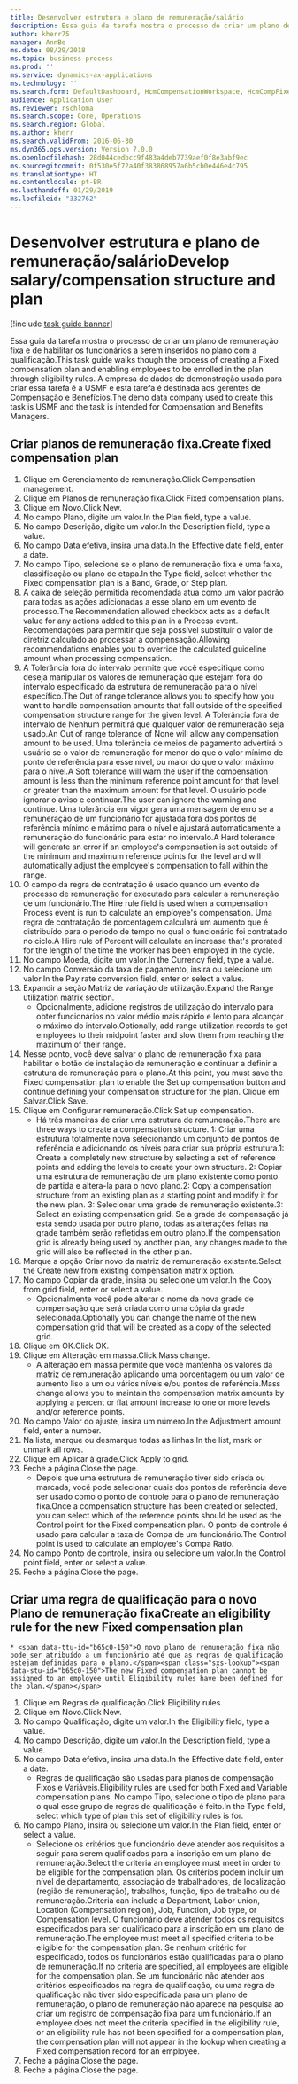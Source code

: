 ```yaml
---
title: Desenvolver estrutura e plano de remuneração/salário
description: Essa guia da tarefa mostra o processo de criar um plano de remuneração fixa e de habilitar os funcionários a serem inseridos no plano com a qualificação.
author: kherr75
manager: AnnBe
ms.date: 08/29/2018
ms.topic: business-process
ms.prod: ''
ms.service: dynamics-ax-applications
ms.technology: ''
ms.search.form: DefaultDashboard, HcmCompensationWorkspace, HcmCompFixedPlansPart, HRMCompFixedPlanTable, HRMCompCreateGridDialog, HRCCompGridView, HRMCompEligibility,  HRCCompGrid
audience: Application User
ms.reviewer: rschloma
ms.search.scope: Core, Operations
ms.search.region: Global
ms.author: kherr
ms.search.validFrom: 2016-06-30
ms.dyn365.ops.version: Version 7.0.0
ms.openlocfilehash: 28d044cedbcc9f483a4deb7739aef0f8e3abf9ec
ms.sourcegitcommit: 0f530e5f72a40f383868957a6b5cb0e446e4c795
ms.translationtype: HT
ms.contentlocale: pt-BR
ms.lasthandoff: 01/29/2019
ms.locfileid: "332762"
---
```

# <a name="develop-salarycompensation-structure-and-plan"></a><span data-ttu-id="b65c0-103">Desenvolver estrutura e plano de remuneração/salário</span><span class="sxs-lookup"><span data-stu-id="b65c0-103">Develop salary/compensation structure and plan</span></span>

[!include [task guide banner](../../includes/task-guide-banner.md)]

<span data-ttu-id="b65c0-104">Essa guia da tarefa mostra o processo de criar um plano de remuneração fixa e de habilitar os funcionários a serem inseridos no plano com a qualificação.</span><span class="sxs-lookup"><span data-stu-id="b65c0-104">This task guide walks though the process of creating a Fixed compensation plan and enabling employees to be enrolled in the plan through eligibility rules.</span></span> <span data-ttu-id="b65c0-105">A empresa de dados de demonstração usada para criar essa tarefa é a USMF e esta tarefa é destinada aos gerentes de Compensação e Benefícios.</span><span class="sxs-lookup"><span data-stu-id="b65c0-105">The demo data company used to create this task is USMF and the task is intended for Compensation and Benefits Managers.</span></span>


## <a name="create-fixed-compensation-plan"></a><span data-ttu-id="b65c0-106">Criar planos de remuneração fixa.</span><span class="sxs-lookup"><span data-stu-id="b65c0-106">Create fixed compensation plan</span></span>
1. <span data-ttu-id="b65c0-107">Clique em Gerenciamento de remuneração.</span><span class="sxs-lookup"><span data-stu-id="b65c0-107">Click Compensation management.</span></span>
2. <span data-ttu-id="b65c0-108">Clique em Planos de remuneração fixa.</span><span class="sxs-lookup"><span data-stu-id="b65c0-108">Click Fixed compensation plans.</span></span>
3. <span data-ttu-id="b65c0-109">Clique em Novo.</span><span class="sxs-lookup"><span data-stu-id="b65c0-109">Click New.</span></span>
4. <span data-ttu-id="b65c0-110">No campo Plano, digite um valor.</span><span class="sxs-lookup"><span data-stu-id="b65c0-110">In the Plan field, type a value.</span></span>
5. <span data-ttu-id="b65c0-111">No campo Descrição, digite um valor.</span><span class="sxs-lookup"><span data-stu-id="b65c0-111">In the Description field, type a value.</span></span>
6. <span data-ttu-id="b65c0-112">No campo Data efetiva, insira uma data.</span><span class="sxs-lookup"><span data-stu-id="b65c0-112">In the Effective date field, enter a date.</span></span>
7. <span data-ttu-id="b65c0-113">No campo Tipo, selecione se o plano de remuneração fixa é uma faixa, classificação ou plano de etapa.</span><span class="sxs-lookup"><span data-stu-id="b65c0-113">In the Type field, select whether the Fixed compensation plan is a Band, Grade, or Step plan.</span></span>
8. <span data-ttu-id="b65c0-114">A caixa de seleção permitida recomendada atua como um valor padrão para todas as ações adicionadas a esse plano em um evento de processo.</span><span class="sxs-lookup"><span data-stu-id="b65c0-114">The Recommendation allowed checkbox acts as a default value for any actions added to this plan in a Process event.</span></span>  <span data-ttu-id="b65c0-115">Recomendações para permitir que seja possível substituir o valor de diretriz calculado ao processar a compensação.</span><span class="sxs-lookup"><span data-stu-id="b65c0-115">Allowing recommendations enables you to override the calculated guideline amount when processing compensation.</span></span>
9. <span data-ttu-id="b65c0-116">A Tolerância fora do intervalo permite que você especifique como deseja manipular os valores de remuneração que estejam fora do intervalo especificado da estrutura de remuneração para o nível específico.</span><span class="sxs-lookup"><span data-stu-id="b65c0-116">The Out of range tolerance allows you to specify how you want to handle compensation amounts that fall outside of the specified compensation structure range for the given level.</span></span>  <span data-ttu-id="b65c0-117">A Tolerância fora de intervalo de Nenhum permitirá que qualquer valor de remuneração seja usado.</span><span class="sxs-lookup"><span data-stu-id="b65c0-117">An Out of range tolerance of None will allow any compensation amount to be used.</span></span>  <span data-ttu-id="b65c0-118">Uma tolerância de meios de pagamento advertirá o usuário se o valor de remuneração for menor do que o valor mínimo de ponto de referência para esse nível, ou maior do que o valor máximo para o nível.</span><span class="sxs-lookup"><span data-stu-id="b65c0-118">A Soft tolerance will warn the user if the compensation amount is less than the minimum reference point amount for that level, or greater than the maximum amount for that level.</span></span> <span data-ttu-id="b65c0-119">O usuário pode ignorar o aviso e continuar.</span><span class="sxs-lookup"><span data-stu-id="b65c0-119">The user can ignore the warning and continue.</span></span>  <span data-ttu-id="b65c0-120">Uma tolerância em vigor gera uma mensagem de erro se a remuneração de um funcionário for ajustada fora dos pontos de referência mínimo e máximo para o nível e ajustará automaticamente a remuneração do funcionário para estar no intervalo.</span><span class="sxs-lookup"><span data-stu-id="b65c0-120">A Hard tolerance will generate an error if an employee's compensation is set outside of the minimum and maximum reference points for the level and will automatically adjust the employee's compensation to fall within the range.</span></span>
10. <span data-ttu-id="b65c0-121">O campo da regra de contratação é usado quando um evento de processo de remuneração for executado para calcular a remuneração de um funcionário.</span><span class="sxs-lookup"><span data-stu-id="b65c0-121">The Hire rule field is used when a compensation Process event is run to calculate an employee's compensation.</span></span>  <span data-ttu-id="b65c0-122">Uma regra de contratação de porcentagem calculará um aumento que é distribuído para o período de tempo no qual o funcionário foi contratado no ciclo.</span><span class="sxs-lookup"><span data-stu-id="b65c0-122">A Hire rule of Percent will calculate an increase that's prorated for the length of the time the worker has been employed in the cycle.</span></span>
11. <span data-ttu-id="b65c0-123">No campo Moeda, digite um valor.</span><span class="sxs-lookup"><span data-stu-id="b65c0-123">In the Currency field, type a value.</span></span>
12. <span data-ttu-id="b65c0-124">No campo Conversão da taxa de pagamento, insira ou selecione um valor.</span><span class="sxs-lookup"><span data-stu-id="b65c0-124">In the Pay rate conversion field, enter or select a value.</span></span>
13. <span data-ttu-id="b65c0-125">Expandir a seção Matriz de variação de utilização.</span><span class="sxs-lookup"><span data-stu-id="b65c0-125">Expand the Range utilization matrix section.</span></span>
    * <span data-ttu-id="b65c0-126">Opcionalmente, adicione registros de utilização do intervalo para obter funcionários no valor médio mais rápido e lento para alcançar o máximo do intervalo.</span><span class="sxs-lookup"><span data-stu-id="b65c0-126">Optionally, add range utilization records to get employees to their midpoint faster and slow them from reaching the maximum of their range.</span></span>  
14. <span data-ttu-id="b65c0-127">Nesse ponto, você deve salvar o plano de remuneração fixa para habilitar o botão de instalação de remuneração e continuar a definir a estrutura de remuneração para o plano.</span><span class="sxs-lookup"><span data-stu-id="b65c0-127">At this point, you must save the Fixed compensation plan to enable the Set up compensation button and continue defining your compensation structure for the plan.</span></span>  <span data-ttu-id="b65c0-128">Clique em Salvar.</span><span class="sxs-lookup"><span data-stu-id="b65c0-128">Click Save.</span></span>
15. <span data-ttu-id="b65c0-129">Clique em Configurar remuneração.</span><span class="sxs-lookup"><span data-stu-id="b65c0-129">Click Set up compensation.</span></span>
    * <span data-ttu-id="b65c0-130">Há três maneiras de criar uma estrutura de remuneração.</span><span class="sxs-lookup"><span data-stu-id="b65c0-130">There are three ways to create a compensation structure.</span></span> <span data-ttu-id="b65c0-131">1: Criar uma estrutura totalmente nova selecionando um conjunto de pontos de referência e adicionando os níveis para criar sua própria estrutura.</span><span class="sxs-lookup"><span data-stu-id="b65c0-131">1: Create a completely new structure by selecting a set of reference points and adding the levels to create your own structure.</span></span> <span data-ttu-id="b65c0-132">2: Copiar uma estrutura de remuneração de um plano existente como ponto de partida e altera-la para o novo plano.</span><span class="sxs-lookup"><span data-stu-id="b65c0-132">2: Copy a compensation structure from an existing plan as a starting point and modify it for the new plan.</span></span> <span data-ttu-id="b65c0-133">3: Selecionar uma grade de remuneração existente.</span><span class="sxs-lookup"><span data-stu-id="b65c0-133">3: Select an existing compensation grid.</span></span> <span data-ttu-id="b65c0-134">Se a grade de compensação já está sendo usada por outro plano, todas as alterações feitas na grade também serão refletidas em outro plano.</span><span class="sxs-lookup"><span data-stu-id="b65c0-134">If the compensation grid is already being used by another plan, any changes made to the grid will also be reflected in the other plan.</span></span>  
16. <span data-ttu-id="b65c0-135">Marque a opção Criar novo da matriz de remuneração existente.</span><span class="sxs-lookup"><span data-stu-id="b65c0-135">Select the Create new from existing compensation matrix option.</span></span>
17. <span data-ttu-id="b65c0-136">No campo Copiar da grade, insira ou selecione um valor.</span><span class="sxs-lookup"><span data-stu-id="b65c0-136">In the Copy from grid field, enter or select a value.</span></span>
    * <span data-ttu-id="b65c0-137">Opcionalmente você pode alterar o nome da nova grade de compensação que será criada como uma cópia da grade selecionada.</span><span class="sxs-lookup"><span data-stu-id="b65c0-137">Optionally you can change the name of the new compensation grid that will be created as a copy of the selected grid.</span></span>  
18. <span data-ttu-id="b65c0-138">Clique em OK.</span><span class="sxs-lookup"><span data-stu-id="b65c0-138">Click OK.</span></span>
19. <span data-ttu-id="b65c0-139">Clique em Alteração em massa.</span><span class="sxs-lookup"><span data-stu-id="b65c0-139">Click Mass change.</span></span>
    * <span data-ttu-id="b65c0-140">A alteração em massa permite que você mantenha os valores da matriz de remuneração aplicando uma porcentagem ou um valor de aumento liso a um ou vários níveis e/ou pontos de referência.</span><span class="sxs-lookup"><span data-stu-id="b65c0-140">Mass change allows you to maintain the compensation matrix amounts by applying a percent or flat amount increase to one or more levels and/or reference points.</span></span>  
20. <span data-ttu-id="b65c0-141">No campo Valor do ajuste, insira um número.</span><span class="sxs-lookup"><span data-stu-id="b65c0-141">In the Adjustment amount field, enter a number.</span></span>
21. <span data-ttu-id="b65c0-142">Na lista, marque ou desmarque todas as linhas.</span><span class="sxs-lookup"><span data-stu-id="b65c0-142">In the list, mark or unmark all rows.</span></span>
22. <span data-ttu-id="b65c0-143">Clique em Aplicar à grade.</span><span class="sxs-lookup"><span data-stu-id="b65c0-143">Click Apply to grid.</span></span>
23. <span data-ttu-id="b65c0-144">Feche a página.</span><span class="sxs-lookup"><span data-stu-id="b65c0-144">Close the page.</span></span>
    * <span data-ttu-id="b65c0-145">Depois que uma estrutura de remuneração tiver sido criada ou marcada, você pode selecionar quais dos pontos de referência deve ser usado como o ponto de controle para o plano de remuneração fixa.</span><span class="sxs-lookup"><span data-stu-id="b65c0-145">Once a compensation structure has been created or selected, you can select which of the reference points should be used as the Control point for the Fixed compensation plan.</span></span>  <span data-ttu-id="b65c0-146">O ponto de controle é usado para calcular a taxa de Compa de um funcionário.</span><span class="sxs-lookup"><span data-stu-id="b65c0-146">The Control point is used to calculate an employee's Compa Ratio.</span></span>  
24. <span data-ttu-id="b65c0-147">No campo Ponto de controle, insira ou selecione um valor.</span><span class="sxs-lookup"><span data-stu-id="b65c0-147">In the Control point field, enter or select a value.</span></span>
25. <span data-ttu-id="b65c0-148">Feche a página.</span><span class="sxs-lookup"><span data-stu-id="b65c0-148">Close the page.</span></span>

## <a name="create-an-eligibility-rule-for-the-new-fixed-compensation-plan"></a><span data-ttu-id="b65c0-149">Criar uma regra de qualificação para o novo Plano de remuneração fixa</span><span class="sxs-lookup"><span data-stu-id="b65c0-149">Create an eligibility rule for the new Fixed compensation plan</span></span>
    * <span data-ttu-id="b65c0-150">O novo plano de remuneração fixa não pode ser atribuído a um funcionário até que as regras de qualificação estejam definidas para o plano.</span><span class="sxs-lookup"><span data-stu-id="b65c0-150">The new Fixed compensation plan cannot be assigned to an employee until Eligibility rules have been defined for the plan.</span></span>  
1. <span data-ttu-id="b65c0-151">Clique em Regras de qualificação.</span><span class="sxs-lookup"><span data-stu-id="b65c0-151">Click Eligibility rules.</span></span>
2. <span data-ttu-id="b65c0-152">Clique em Novo.</span><span class="sxs-lookup"><span data-stu-id="b65c0-152">Click New.</span></span>
3. <span data-ttu-id="b65c0-153">No campo Qualificação, digite um valor.</span><span class="sxs-lookup"><span data-stu-id="b65c0-153">In the Eligibility field, type a value.</span></span>
4. <span data-ttu-id="b65c0-154">No campo Descrição, digite um valor.</span><span class="sxs-lookup"><span data-stu-id="b65c0-154">In the Description field, type a value.</span></span>
5. <span data-ttu-id="b65c0-155">No campo Data efetiva, insira uma data.</span><span class="sxs-lookup"><span data-stu-id="b65c0-155">In the Effective date field, enter a date.</span></span>
    * <span data-ttu-id="b65c0-156">Regras de qualificação são usadas para planos de compensação Fixos e Variáveis.</span><span class="sxs-lookup"><span data-stu-id="b65c0-156">Eligibility rules are used for both Fixed and Variable compensation plans.</span></span>  <span data-ttu-id="b65c0-157">No campo Tipo, selecione o tipo de plano para o qual esse grupo de regras de qualificação é feito.</span><span class="sxs-lookup"><span data-stu-id="b65c0-157">In the Type field, select which type of plan this set of eligibility rules is for.</span></span>  
6. <span data-ttu-id="b65c0-158">No campo Plano, insira ou selecione um valor.</span><span class="sxs-lookup"><span data-stu-id="b65c0-158">In the Plan field, enter or select a value.</span></span>
    * <span data-ttu-id="b65c0-159">Selecione os critérios que funcionário deve atender aos requisitos a seguir para serem qualificados para a inscrição em um plano de remuneração.</span><span class="sxs-lookup"><span data-stu-id="b65c0-159">Select the criteria an employee must meet in order to be eligible for the compensation plan.</span></span> <span data-ttu-id="b65c0-160">Os critérios podem incluir um nível de departamento, associação de trabalhadores, de localização (região de remuneração), trabalhos, função, tipo de trabalho ou de remuneração.</span><span class="sxs-lookup"><span data-stu-id="b65c0-160">Criteria can include a Department, Labor union, Location (Compensation region), Job, Function, Job type, or Compensation level.</span></span> <span data-ttu-id="b65c0-161">O funcionário deve atender todos os requisitos especificados para ser qualificado para a inscrição em um plano de remuneração.</span><span class="sxs-lookup"><span data-stu-id="b65c0-161">The employee must meet all specified criteria to be eligible for the compensation plan.</span></span> <span data-ttu-id="b65c0-162">Se nenhum critério for especificado, todos os funcionários estão qualificadas para o plano de remuneração.</span><span class="sxs-lookup"><span data-stu-id="b65c0-162">If no criteria are specified, all employees are eligible for the compensation plan.</span></span> <span data-ttu-id="b65c0-163">Se um funcionário não atender aos critérios especificados na regra de qualificação, ou uma regra de qualificação não tiver sido especificada para um plano de remuneração, o plano de remuneração não aparece na pesquisa ao criar um registro de compensação fixa para um funcionário.</span><span class="sxs-lookup"><span data-stu-id="b65c0-163">If an employee does not meet the criteria specified in the eligibility rule, or an eligibility rule has not been specified for a compensation plan, the compensation plan will not appear in the lookup when creating a Fixed compensation record for an employee.</span></span>  
7. <span data-ttu-id="b65c0-164">Feche a página.</span><span class="sxs-lookup"><span data-stu-id="b65c0-164">Close the page.</span></span>
8. <span data-ttu-id="b65c0-165">Feche a página.</span><span class="sxs-lookup"><span data-stu-id="b65c0-165">Close the page.</span></span>

